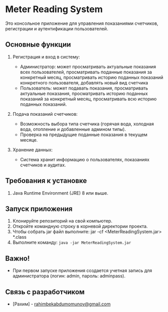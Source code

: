 # Meter Reading System

Это консольное приложение для управления показаниями счетчиков, регистрации и аутентификации пользователей.

## Основные функции

1. Регистрация и вход в систему:
    - Администратор: может просматривать актуальные показания всех пользователей, просматривать поданные показания за конкретный месяц, просматривать историю поданных показаний конкретного пользователя, добавлять новый вид счетчика
    - Пользователь: может подавать показания, просматривать актуальные показания, просматривать историю поданных показаний за конкретный месяц, просматривать всю историю поданных показаний.

2. Подача показаний счетчиков:
    - Возможность выбора типа счетчика (горячая вода, холодная вода, отопление и добавленные админом типы).
    - Проверка на предыдущие поданные показания в текущем месяце.

3. Хранение данных:
    - Система хранит информацию о пользователях, показаниях счетчиков и аудитах.

## Требования к установке

1. Java Runtime Environment (JRE) 8 или выше.

## Запуск приложения

1. Клонируйте репозиторий на свой компьютер.
2. Откройте командную строку в корневой директории проекта.
3. Чтобы собрать jar файл выполните: jar -cf <MeterReadingSystem.jar> *.class
4. Выполните команду: `java -jar MeterReadingSystem.jar`

## Важно!

- При первом запуске приложения создается учетная запись для администратора (логин: admin, пароль: adminpass).

## Связь с разработчиком

- [Рахим] - rahimbekabdumomunov@gmail.com

